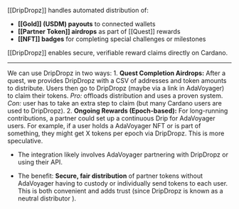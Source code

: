 [[DripDropz]] handles automated distribution of:

- **[[Gold]] (USDM) payouts** to connected wallets
- **[[Partner Token]] airdrops** as part of [[Quest]] rewards
- **[[NFT]] badges** for completing special challenges or milestones

[[DripDropz]] enables secure, verifiable reward claims directly on Cardano.

---

We can use DripDropz in two ways:
    1. **Quest Completion Airdrops:** After a quest, we provides DripDropz with a CSV of addresses and token amounts to distribute. Users then go to DripDropz (maybe via a link in AdaVoyager) to claim their tokens. 
       _Pro:_ offloads distribution and uses a proven system. 
       _Con:_ user has to take an extra step to claim (but many Cardano users are used to DripDropz).
    2. **Ongoing Rewards (Epoch-based):** For long-running contributions, a partner could set up a continuous Drip for AdaVoyager users. For example, if a user holds a AdaVoyager NFT or is part of something, they might get X tokens per epoch via DripDropz. This is more speculative.

- The integration likely involves AdaVoyager partnering with DripDropz or using their API.
    
- The benefit: **Secure, fair distribution** of partner tokens without AdaVoyager having to custody or individually send tokens to each user. This is both convenient and adds trust (since DripDropz is known as a neutral distributor ).